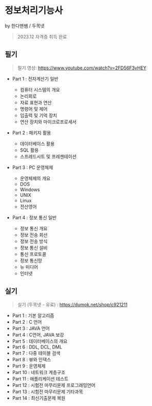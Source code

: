 # 정보처리기능사

by 한다맨쌤 / 두목넷

> 2023.12 자격증 취득 완료

## 필기

> 필기 영상: https://www.youtube.com/watch?v=2FD56F3vHEY

- Part 1 : 전자계산기 일반
  - 컴퓨터 시스템의 개요
  - 논리회로
  - 자료 표현과 연산
  - 명령어 및 제어
  - 입출력 및 기억 장치
  - 연산 장치와 마이크로프로세서
    
- Part 2 : 패키지 활용
  - 데이터베이스 활용
  - SQL 활용
  - 스프레드시트 및 프레젠테이션
    
- Part 3 : PC 운영체제
  - 운영체제의 개요
  - DOS
  - Windows
  - UNIX
  - Linux
  - 전산영어
    
- Part 4 : 정보 통신 일반
  - 정보 통신 개요
  - 정보 전송 회선
  - 정보 전송 방식
  - 정보 통신 설비
  - 통신 프로토콜
  - 정보 통신망
  - 뉴 미디어
  - 인터넷

## 실기

> 실기 (두목넷 - 유료) : https://dumok.net/shop/c921211

- Part 1 : 기본 알고리즘
- Part 2 : C 언어
- Part 3 : JAVA 언어
- Part 4 : C언어, JAVA 보강
- Part 5 : 데이터베이스의 개요
- Part 6 : DDL, DCL, DML
- Part 7 : 다중 테이블 검색
- Part 8 : 뷰와 인덱스
- Part 9 : 운영체제
- Part 10 : 네트워크 계층구조
- Part 11 : 애플리케이션 테스트
- Part 12 : 시험전 마무리문제 프로그래밍언어
- Part 13 : 시험전 마무리문제 기타과목
- Part 14 : 최신기출문제 복원